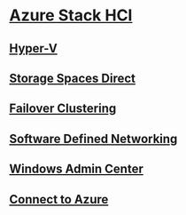 # [Azure Stack HCI](index.md)
## [Hyper-V](../virtualization/hyper-v/index.md)
## [Storage Spaces Direct](../storage/storage-spaces/storage-spaces-direct-overview.md)
## [Failover Clustering](../failover-clustering/failover-clustering-overview.md)
## [Software Defined Networking](https://docs.microsoft.com/windows-server/networking/sdn/)
## [Windows Admin Center](../manage/windows-admin-center/overview.md)
## [Connect to Azure](../azure-hybrid-services)